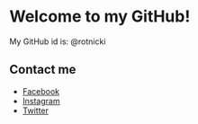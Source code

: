 # Welcome to my GitHub!

My GitHub id is: @rotnicki

## Contact me

* [Facebook][2]
* [Instagram][3]
* [Twitter][1]




[1]: http://twitter.com/rotnicki
[2]: http://www.facebook.com/rotnicki
[3]: http://instagram.com/rotnicki
